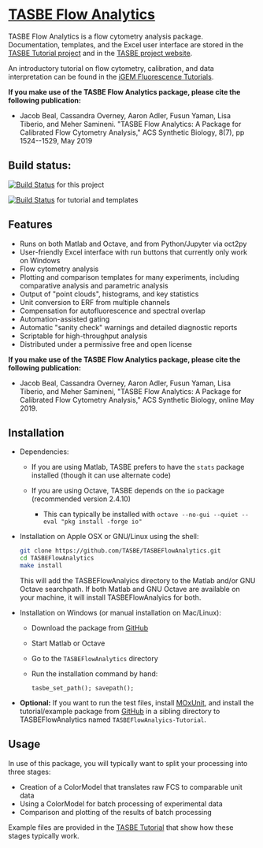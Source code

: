 # [TASBE Flow Analytics](https://tasbe.github.io/TASBE/)

TASBE Flow Analytics is a flow cytometry analysis package. 
Documentation, templates, and the Excel user interface are stored in the [TASBE Tutorial project](https://github.com/TASBE/TASBEFlowAnalytics-tutorial) and in the [TASBE project website](https://tasbe.github.io/).

An introductory tutorial on flow cytometry, calibration, and data interpretation can be found in the [iGEM Fluorescence Tutorials](https://github.com/iGEM-Measurement-Tools/Fluorescence-Tutorials).

**If you make use of the TASBE Flow Analytics package, please cite
the following publication:**

* Jacob Beal, Cassandra Overney, Aaron Adler, Fusun Yaman, Lisa Tiberio, and Meher Samineni. "TASBE Flow Analytics: A Package for Calibrated Flow Cytometry Analysis," ACS Synthetic Biology, 8(7), pp 1524--1529, May 2019

## Build status:
[![Build Status](https://travis-ci.org/TASBE/TASBEFlowAnalytics.svg?branch=master)](https://travis-ci.org/TASBE/TASBEFlowAnalytics) for this project

[![Build Status](https://travis-ci.org/TASBE/TASBEFlowAnalytics-Tutorial.svg?branch=master)](https://travis-ci.org/TASBE/TASBEFlowAnalytics-Tutorial) for tutorial and templates

## Features

- Runs on both Matlab and Octave, and from Python/Jupyter via oct2py
- User-friendly Excel interface with run buttons that currently only work on Windows
- Flow cytometry analysis
- Plotting and comparison templates for many experiments, including comparative analysis and parametric analysis
- Output of "point clouds", histograms, and key statistics
- Unit conversion to ERF from multiple channels
- Compensation for autofluorescence and spectral overlap
- Automation-assisted gating
- Automatic "sanity check" warnings and detailed diagnostic reports
- Scriptable for high-throughput analysis
- Distributed under a permissive free and open license

**If you make use of the TASBE Flow Analytics package, please cite
the following publication:**

* Jacob Beal, Cassandra Overney, Aaron Adler, Fusun Yaman, Lisa Tiberio, and Meher Samineni,
  "TASBE Flow Analytics: A Package for Calibrated Flow Cytometry Analysis,"
  ACS Synthetic Biology, online May 2019.

## Installation

- Dependencies:

  - If you are using Matlab, TASBE prefers to have the `stats` package installed (though it can use alternate code) 
  - If you are using Octave, TASBE depends on the `io` package (recommended version 2.4.10)
  
     - This can typically be installed with `octave --no-gui --quiet --eval "pkg install -forge io"`

- Installation on Apple OSX or GNU/Linux using the shell:

    ```bash
    git clone https://github.com/TASBE/TASBEFlowAnalytics.git
    cd TASBEFlowAnalytics
    make install
    ```
    This will add the TASBEFlowAnalyics directory to the Matlab and/or GNU Octave searchpath. If both Matlab and GNU Octave are available on your machine, it will install TASBEFlowAnalyics for both.

- Installation on Windows (or manual installation on Mac/Linux):
  - Download the package from [GitHub](https://github.com/TASBE/TASBEFlowAnalyics)
  - Start Matlab or Octave
  - Go to the ``TASBEFlowAnalytics`` directory
  - Run the installation command by hand:
  
      ```
    tasbe_set_path(); savepath();
    ```
- **Optional:** If you want to run the test files, install [MOxUnit](https://github.com/MOxUnit/MOxUnit), and install the tutorial/example package from [GitHub](https://github.com/TASBE/TASBEFlowAnalyics-Tutorial) in a sibling directory to TASBEFlowAnalytics named `TASBEFlowAnalyics-Tutorial`.

## Usage

In use of this package, you will typically want to split your
processing into three stages:

- Creation of a ColorModel that translates raw FCS to comparable unit data
- Using a ColorModel for batch processing of experimental data
- Comparison and plotting of the results of batch processing

Example files are provided in the [TASBE Tutorial](https://github.com/TASBE/TASBEFlowAnalytics-tutorial) that show how these stages typically work.
